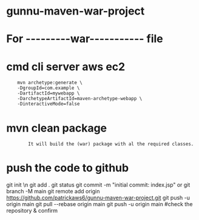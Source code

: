 # gunnu-maven-war-project
# For ---------war----------- file  
# cmd cli server aws ec2
        mvn archetype:generate \
        -DgroupId=com.example \
        -DartifactId=mywebapp \
        -DarchetypeArtifactId=maven-archetype-webapp \
        -DinteractiveMode=false
# mvn clean package
            It will build the (war) package with al the required classes.
# push the code to github
git init \n
git add . 
git status
git commit -m "initial commit: index.jsp" or
git branch -M main
   git remote add origin https://github.com/patrickaws6/gunnu-maven-war-project.git
   git push -u origin main
git pull --rebase origin main
git push -u origin main
#check the repository & confirm
